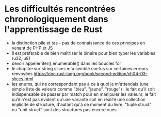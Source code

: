# Les difficultés rencontrées chronologiquement dans l'apprentissage de Rust

- la distinction pile et tas - pas de connaissance de ces principes en venant de PHP et JS
- il est préférable de bien maîtriser le binaire pour bien typer les variables (u32, u8)
- devoir appeler iter().enumerable() dans les boucles for
- le chapitre sur string slices m'a semblé confus sur certaines erreurs renvoyées https://doc.rust-lang.org/book/second-edition/ch04-03-slices.html
- les enums, qui ne correspondant pas à ce à quoi je m'attendais (une simple liste de valeurs comme "bleu", "jaune", "rouge") : le fait qu'il soit indispensable de passer par match pour en manipuler les valeurs; le fait qu'il n'est pas évident qu'une variante soit en réalité une collection implicite de structure, d'autant qu'à ce moment du livre, "tuple struct" ou "unit struct" sont des structures pas encore vues.
